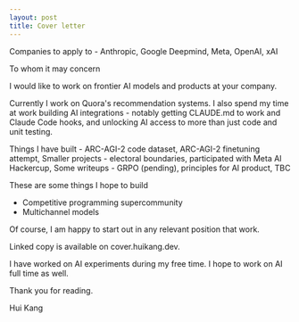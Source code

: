 ```yaml
---
layout: post
title: Cover letter
---
```

Companies to apply to - Anthropic, Google Deepmind, Meta, OpenAI, xAI



To whom it may concern

I would like to work on frontier AI models and products at your company.

Currently I work on Quora's recommendation systems. I also spend my time at work building AI integrations - notably getting CLAUDE.md to work and Claude Code hooks, and unlocking AI access to more than just code and unit testing.

Things I have built - ARC-AGI-2 code dataset, ARC-AGI-2 finetuning attempt, 
Smaller projects - electoral boundaries, participated with Meta AI Hackercup, 
Some writeups - GRPO (pending), principles for AI product, TBC

These are some things I hope to build
- Competitive programming supercommunity
- Multichannel models

Of course, I am happy to start out in any relevant position that work.

Linked copy is available on cover.huikang.dev.

I have worked on AI experiments during my free time. I hope to work on AI full time as well.

Thank you for reading.

Hui Kang


